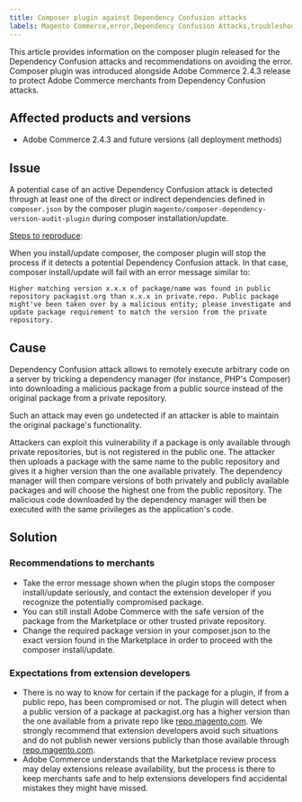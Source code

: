 ```yaml
---
title: Composer plugin against Dependency Confusion attacks
labels: Magento Commerce,error,Dependency Confusion Attacks,troubleshooting,Adobe Commerce 2.4.3,Composer plugin,cloud infrastructure,on-premises,Magento Commerce Cloud
---
```


This article provides information on the composer plugin released for the Dependency Confusion attacks and recommendations on avoiding the error. Composer plugin was introduced alongside Adobe Commerce 2.4.3 release to protect Adobe Commerce merchants from Dependency Confusion attacks.

## Affected products and versions

* Adobe Commerce 2.4.3 and future versions (all deployment methods)

## Issue

A potential case of an active Dependency Confusion attack is detected through at least one of the direct or indirect dependencies defined in `composer.json` by the composer plugin `magento/composer-dependency-version-audit-plugin` during composer installation/update.

<ins>Steps to reproduce</ins>:

When you install/update composer, the composer plugin will stop the process if it detects a potential Dependency Confusion attack. In that case, composer install/update will fail with an error message similar to:

`Higher matching version x.x.x of package/name was found in public repository packagist.org than x.x.x in private.repo. Public package might've been taken over by a malicious entity; please investigate and update package requirement to match the version from the private repository.`

## Cause

Dependency Confusion attack allows to remotely execute arbitrary code on a server by tricking a dependency manager (for instance, PHP's Composer) into downloading a malicious package from a public source instead of the original package from a private repository.

Such an attack may even go undetected if an attacker is able to maintain the original package's functionality.

Attackers can exploit this vulnerability if a package is only available through private repositories, but is not registered in the public one. The attacker then uploads a package with the same name to the public repository and gives it a higher version than the one available privately. The dependency manager will then compare versions of both privately and publicly available packages and will choose the highest one from the public repository. The malicious code downloaded by the dependency manager will then be executed with the same privileges as the application's code.

## Solution

### Recommendations to merchants

* Take the error message shown when the plugin stops the composer install/update seriously, and contact the extension developer if you recognize the potentially compromised package.
* You can still install Adobe Commerce with the safe version of the package from the Marketplace or other trusted private repository.
* Change the required package version in your composer.json to the exact version found in the Marketplace in order to proceed with the composer install/update.

### Expectations from extension developers

* There is no way to know for certain if the package for a plugin, if from a public repo, has been compromised or not. The plugin will detect when a public version of a package at packagist.org has a higher version than the one available from a private repo like [repo.magento.com](https://repo.magento.com). We strongly recommend that extension developers avoid such situations and do not publish newer versions publicly than those available through [repo.magento.com](https://repo.magento.com).
* Adobe Commerce understands that the Marketplace review process may delay extensions release availability, but the process is there to keep merchants safe and to help extensions developers find accidental mistakes they might have missed.
